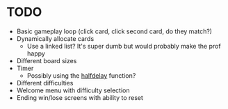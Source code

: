 # TODO
* Basic gameplay loop (click card, click second card, do they match?)
* Dynamically allocate cards
  * Use a linked list? It's super dumb but would probably make the prof happy
* Different board sizes
* Timer
  * Possibly using the [halfdelay](https://tldp.org/HOWTO/NCURSES-Programming-HOWTO/init.html#HALFDELAY) function?
* Different difficulties
* Welcome menu with difficulty selection
* Ending win/lose screens with ability to reset
